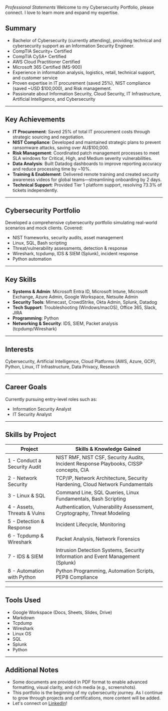 *Professional Statements*
  Welcome to my Cybersecurity Portfolio, please connect. I love to learn more and expand my expertise. 
## Summary

- Bachelor of Cybersecurity (currently attending), providing technical and cybersecurity support as an Information Security Engineer.  
- CompTIA Security+ Certified  
- CompTIA CySA+ Certified  
- AWS Cloud Practitioner Certified  
- Microsoft 365 Certified (MS-900)  
- Experience in information analysis, logistics, retail, technical support, and customer service  
- Proven expertise in IT procurement (saved 25%), NIST compliance (saved ~USD $100,000), and Risk management.  
- Passionate about Information Security, Cloud Security, IT Infrastructure, Artificial Intelligence, and Cybersecurity  

---

## Key Achievements

- **IT Procurement**: Saved 25% of total IT procurement costs through strategic sourcing and negotiation.  
- **NIST Compliance**: Developed and maintained strategic plans to prevent ransomware attacks, saving over AU$100,000.  
- **Risk Management**: Coordinated patch management processes to meet SLA windows for Critical, High, and Medium severity vulnerabilities.  
- **Data Analysis**: Built Datadog dashboards to improve reporting accuracy and reduce processing time by ~10%.  
- **Training & Enablement**: Delivered remote training and created security awareness videos for global teams—streamlining onboarding by 2 days.  
- **Technical Support**: Provided Tier 1 platform support, resolving 73.3% of tickets independently.  

---

## Cybersecurity Portfolio

Developed a comprehensive cybersecurity portfolio simulating real-world scenarios and mock clients. Covered:

- NIST frameworks, security audits, asset management  
- Linux, SQL, Bash scripting  
- Threat/vulnerability assessments, detection & response  
- Wireshark, tcpdump, IDS & SIEM (Splunk), incident response  
- Python automation  

---

## Key Skills

- **Systems & Admin**: Microsoft Entra ID, Microsoft Intune, Microsoft Exchange, Azure Admin, Google Workspace, Netsuite Admin  
- **Security Tools**: Mimecast, CrowdStrike, Okta Admin, Splunk, Datadog  
- **Tech Support**: Troubleshooting (Windows/macOS), Office 365, Slack, JIRA  
- **Programming**: Python  
- **Networking & Security**: IDS, SIEM, Packet analysis (tcpdump/Wireshark)  

---

## Interests

Cybersecurity, Artificial Intelligence, Cloud Platforms (AWS, Azure, GCP), Python, Linux, IT Infrastructure, Data Privacy, Research  

---

## Career Goals

Currently pursuing entry-level roles such as:

- Information Security Analyst  
- IT Security Analyst  

---

## Skills by Project

| Project                      | Skills & Knowledge Gained                                                                   |
|-----------------------------|----------------------------------------------------------------------------------------------|
| 1 - Conduct a Security Audit| NIST RMF, NIST CSF, Security Audits, Incident Response Playbooks, CISSP concepts, CIA        |
| 2 - Network Security        | TCP/IP, Network Architecture, Security Hardening, Cloud Network Fundamentals                 |
| 3 - Linux & SQL             | Command Line, SQL Queries, Linux Fundamentals, Bash Scripting                                |
| 4 - Assets, Threats & Vulns | Authentication, Vulnerability Assessment, Cryptography, Threat Modeling                      |
| 5 - Detection & Response    | Incident Lifecycle, Monitoring                                                                |
| 6 - Tcpdump & Wireshark     | Packet Analysis, Network Forensics                                                            |
| 7 - IDS & SIEM              | Intrusion Detection Systems, Security Information and Event Management (Splunk)              |
| 8 - Automation with Python  | Python Programming, Automation Scripts, PEP8 Compliance                                      |

---

## Tools Used

- Google Workspace (Docs, Sheets, Slides, Drive)  
- Markdown  
- Tcpdump  
- Wireshark  
- Linux OS  
- SQL  
- Splunk  
- Python  

---

## Additional Notes

- Some documents are provided in PDF format to enable advanced formatting, visual clarity, and rich media (e.g., screenshots).  
- This portfolio is the beginning of my cybersecurity journey. As I continue to grow through projects and certifications, more content will be added.  
- Let's connect on [LinkedIn](https://www.linkedin.com/in/roderickmcqueen)!
